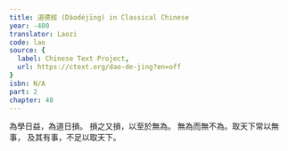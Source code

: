 ```yaml
---
title: 道德經 (Dàodéjīng) in Classical Chinese
year: -400
translator: Laozi
code: lao
source: {
  label: Chinese Text Project,
  url: https://ctext.org/dao-de-jing?en=off
}
isbn: N/A
part: 2
chapter: 48
---
```

為學日益，為道日損。
損之又損，以至於無為。
無為而無不為。取天下常以無事，
及其有事，不足以取天下。